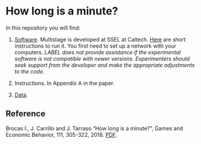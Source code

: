 # How long is a minute?

In this repository you will find: 

1. [Software](https://github.com/labelinstitute/nonchoice/tree/main/sequential_simult/Software). Multistage is developed at SSEL at Caltech. [Here](https://drive.google.com/file/d/1jp9XA6YVJm3eW9_c4rYbBQtlSfmJg9XO/view) are short instructions to run it. You first need to set up a network with your computers. *LABEL does not provide assistance if the experimental software is not compatible with newer versions. Experimenters should seek support from the developer and make the appropriate adjustments to the code.*

2. Instructions. In Appendix A in the paper. 

3. [Data](https://github.com/labelinstitute/nonchoice/tree/main/sequential_simult/Data).


## Reference
Brocas I., J. Carrillo and J. Tarraso “How long is a minute?”, Games and Economic Behavior, 111, 305-322, 2018. [PDF](https://isabellebrocas.org/Research/TP-TD.pdf).
